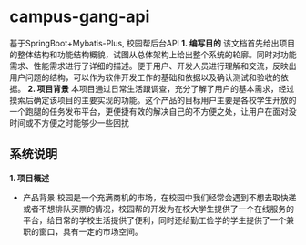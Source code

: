 # campus-gang-api
基于SpringBoot+Mybatis-Plus, 校园帮后台API
 **1. 编写目的**
该文档首先给出项目的整体结构和功能结构概貌，试图从总体架构上给出整个系统的轮廓。同时对功能需求、性能需求进行了详细的描述。便于用户、开发人员进行理解和交流，反映出用户问题的结构，可以作为软件开发工作的基础和依据以及确认测试和验收的依据。
 **2. 项目背景**
本项目通过日常生活跟调查，充分了解了用户的基本需求，经过摸索后确定该项目的主要实现的功能。这个产品的目标用户主要是各校学生开放的一个跑腿的任务发布平台，更便捷有效的解决自己的不方便之处，让用户在面对没时间或不方便之时能够少一些困扰

## 系统说明 ##

 **1. 项目概述**

 - 产品背景
校园是一个充满商机的市场，在校园中我们经常会遇到不想去取快递或者不想排队买票的情况，校园帮的开发为在校大学生提供了一个在线服务的平台，给日常的学校生活提供了便利，同时还给勤工俭学的学生提供了一个兼职的窗口，具有一定的市场空间。
